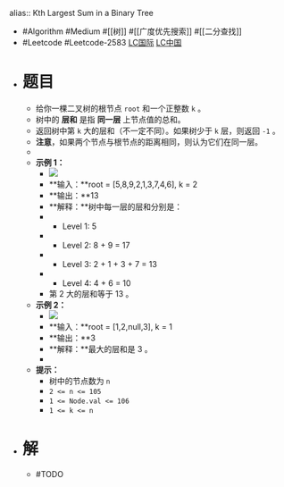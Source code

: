 alias:: Kth Largest Sum in a Binary Tree

- #Algorithm #Medium #[[树]] #[[广度优先搜索]] #[[二分查找]]
- #Leetcode #Leetcode-2583 [LC国际](https://leetcode.com/problems/kth-largest-sum-in-a-binary-tree/) [LC中国](https://leetcode.cn/problems/kth-largest-sum-in-a-binary-tree/)
- # 题目
	- 给你一棵二叉树的根节点 `root` 和一个正整数 `k` 。
	- 树中的 **层和** 是指 **同一层** 上节点值的总和。
	- 返回树中第 `k` 大的层和（不一定不同）。如果树少于 `k` 层，则返回 `-1` 。
	- **注意**，如果两个节点与根节点的距离相同，则认为它们在同一层。
	-
	- **示例 1：**
		- ![](https://assets.leetcode.com/uploads/2022/12/14/binaryytreeedrawio-2.png)
		- **输入：**root = [5,8,9,2,1,3,7,4,6], k = 2
		- **输出：**13
		- **解释：**树中每一层的层和分别是：
		- - Level 1: 5
		- - Level 2: 8 + 9 = 17
		- - Level 3: 2 + 1 + 3 + 7 = 13
		- - Level 4: 4 + 6 = 10
		- 第 2 大的层和等于 13 。
	- **示例 2：**
		- ![](https://assets.leetcode.com/uploads/2022/12/14/treedrawio-3.png)
		- **输入：**root = [1,2,null,3], k = 1
		- **输出：**3
		- **解释：**最大的层和是 3 。
		-
	- **提示：**
		- 树中的节点数为 `n`
		- `2 <= n <= 105`
		- `1 <= Node.val <= 106`
		- `1 <= k <= n`
- # 解
	- #TODO